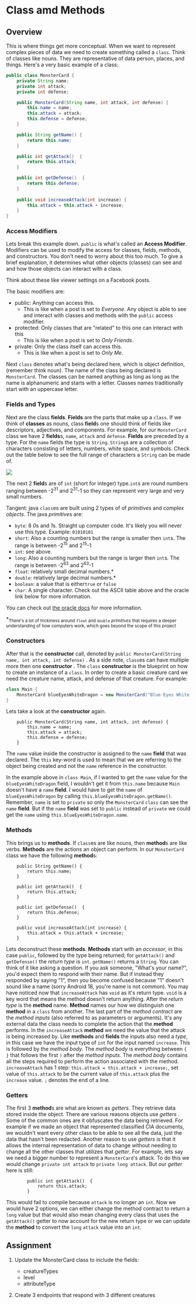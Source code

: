 # Class amd Methods

## Overview
This is where things get more conceptual. When we want to represent complex pieces of data we need to create something
called a `class`. Think of classes like nouns. They are representative of data person, places, and things. 
Here's a very basic example of a class:
```java
public class MonsterCard {
    private String name;
    private int attack;
    private int defense;

    public MonsterCard(String name, int attack, int defense) {
        this.name = name;
        this.attack = attack;
        this.defense = defense;   
    } 

    public String getName() {
        return this.name;
    }

    public int getAttack()  {
        return this.attack;
    }

    public int getDefense()  {
        return this.defense;
    }
 
    public void increaseAttack(int increase) {
        this.attack = this.attack + increase;
    }
}
```

### Access Modifiers 

Lets break this example down. `public` is what's called an **Access Modifier**. Modifiers can
 be used to modify the access for classes, fields, methods, and constructors. You don't need to worry 
about this too much. To give a brief explanation, it determines what other objects (classes) can
see and and how those objects can interact with a class.

Think about these like viewer settings on a Facebook posts. 

The basic modifiers are:
- public: Anything can access this.  
    - This is like when a post is set to *Everyone*. Any object is able to see and interact
    with classes and methods with the `public` access modifier.
- protected: Only classes that are "related" to this one can interact with this
    - This is like when a post is set to *Only Friends*. 
- private: Only the class itself can access this.
    - This is like when a post is set to *Only Me*.
    
 Next `class` denotes what's being declared here, which is object definition, (remember think noun).
 The name of the class being declared is `MonsterCard`. The classes can be named anything as long
 as long as the name is alphanumeric and starts with a letter. Classes names traditionally start with
 an uppercase letter.
 
 ### Fields and Types
 
 Next are the class **fields**. **Fields** are the parts that make up a `class`. If we think of **classes** as nouns,
 class **field**s one should think of fields like descriptors, adjectives, and components. 
 For example, for our `MonsterCard` class we have 2 **fields**s, `name`, `attack` and `defense`. **Fields** are preceded 
 by a type. For the `name` fields the type is `String`. `String`s are a collection of characters consisting of letters, 
 numbers, white space, and symbols. Check out the table below to see the full range of characters a `String` can be made of. 
 
![](pics/ascii.jpg)

The next 2 **field**s are of `int` (short for integer) type.`int`s are round numbers ranging between -2<sup>31</sup>
and 2<sup>31</sup>-1 so they can represent very large and very small numbers. 

Tangent: java `class`es are built using 2 types of of *primitive*s and *complex objects*. The java *primitive*s are:
- `byte`: 8 *0*s and *1*s. Straight up computer code. It's likely you will never use this type. Example: `01010101`
- `short`: Also a counting numbers but the range is smaller then `int`s. The range is between -2<sup>15</sup>
and 2<sup>15</sup>-1 
- `int`: see above.
- `long`: Also a counting numbers but the range is larger then `int`s. The range is between -2<sup>63</sup>
and 2<sup>63</sup>-1 
- `float`: relatively small decimal numbers.*
- `double`: relatively large decimal numbers.*
- `boolean`: a value that is either`true` or `false`
- `char`: A single character. Check out the ASCII table above and the oracle link below for more information.

You can check out [the oracle docs](https://docs.oracle.com/javase/tutorial/java/nutsandbolts/datatypes.html) for
more information.

*<sub>There's a lot of trickiness around `float` and `double` *primitives* that requires a deeper understanding of how
computers work, which goes beyond the scope of this project</sub>

### Constructors

After that is the **constructor** call, denoted by `public MonsterCard(String name, int attack, int defense)` .
As a side note, `class`es can have multiple more then one **constructor** . The `class` **constructor** is the
blueprint on how to create an instance of a `class`. In order to create a basic creature card we need the creature name, 
attack, and defense of that creature. 
For example:
```java
class Main {
    MonsterCard blueEyesWhiteDragon = new MonsterCard("Blue-Eyes White Dragon", 3000, 2500);
}
```

Lets take a look at the **constructor** again. 
```
    public MonsterCard(String name, int attack, int defense) {
        this.name = name;
        this.attack = attack;
        this.defense = defense;   
    } 
```
The `name` value inside the constructor is assigned to the `name` **field** that was declared. The `this` key-word is used 
to mean that we are referring to the object being created and not the `name` reference in the constructor. 

In the example above in `class Main`, if I wanted to get the `name` value for the `blueEyesWhiteDragon` field, I 
wouldn't get it from `this.name` because `Main` doesn't have a `name` **field**. I would have to get the `name` of 
`blueEyesWhiteDragon` by calling `this.blueEyesWhiteDragon.getName()`. Remember, `name` is set to `private` so only
the `MonsterCard` `class` can see the `name` **field**. But if the `name` **field** was set to `public` instead of
`private` we could get the `name` using `this.blueEyesWhiteDragon.name`.

### Methods

This brings us to **methods**. If `class`es are like nouns, then **method**s are like verbs. **Methods** are the 
actions an object can perform. In our `MonsterCard` class we have the following **method**s:
```
    public String getName() {
        return this.name;
    }

    public int getAttack()  {
        return this.attack;
    }

    public int getDefense()  {
        return this.defense;
    }
 
    public void increaseAttack(int increase) {
        this.attack = this.attack + increase;
    }
```
Lets deconstruct these **methods**. **Methods** start with an *accessor*, in this case `public`, followed by
the type being returned; for `getAttack()` and `getDefense()` the *return type* is `int`. `getName()` returns a `String`.
You can think of it like asking a question. If you ask someone, "What's your name?", you'd expect them to respond with 
their name. But if instead they responded by saying "1", then you become confused because "1" doesn't sound like a name 
(sorry Android 18, you're name is not common). You may have noticed now that `increaseAttack` has `void` as it's
return type. `void` is a key word that means the method doesn't return anything. After the *return type* is the 
**method** name. **Method** names our how we distinguish one **method** in a `class` from another. The last part
of the *method contract* are the *method inputs* (also referred to as parameters or arguments). 
It's any external data the class needs to complete the action that the **method** performs. In the `increaseAttack` 
**method** we need the value that the attack is being increased by. Like **methods** and **fields** the inputs also
need a *type*, in this case we have the input type of `int` for the input named `increase`. This is followed by the
*method body*. The *method body* is everything between `{` `}` that follows the first `)` after the *method inputs*. The
*method body* contains all the steps required to perform the action associated with the method. `increaseAttack`
has 1 step: `this.attack = this.attack + increase;`, set value of `this.attack` to be the current value of
`this.attack` plus the `increase` value. `;` denotes the end of a line.

### Getters
The first 3 **method**s are what are known as *getters*. They retrieve data stored inside the object. There are various
reasons objects use *getters* . Some of the common ones are it obfuscates the data being retrieved. For example
if we made an object that represented classified CIA documents, we wouldn't want every other class to be able to 
see all the data, just the data that hasn't been redacted. Another reason to use *getters* is that it allows the internal
representation of data to change without needing to change all the other classes that utilizes that *getter*. For example, 
lets say we need a bigger number to represent a `MonsterCard`'s attack. To do this we  would change `private int attack` to 
`private long attack`. But our *getter* here is still:
```
        public int getAttack()  {
            return this.attack;
        }
```
This would fail to compile because `attack` is no longer an `int`. Now we would have 2 options, we can either change
the method contract to return a `long` value but that would also mean changing every class that uses the `getAttack()` 
getter to now account for the new return type or we can update the **method** to convert the `long` `attack` value 
into an `int`. 


## Assignment
1) Update the MonsterCard class to include the fields:
    - creatureTypes
    - level
    - attributeType

2) Create 3 endpoints that respond with 3 different creatures